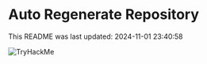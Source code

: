 # Auto Regenerate Repository

This README was last updated: 2024-11-01 23:40:58

 ![TryHackMe](https://tryhackme.com/badge/533634)